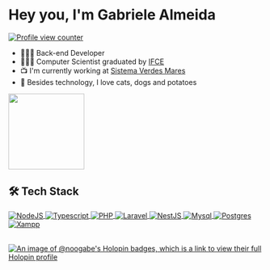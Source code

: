 <h1 align="left">Hey you, I'm Gabriele Almeida </h1>
<a href="https://github.com/noogabe">
    <p align="left"><img src="https://komarev.com/ghpvc/?username=noogabe&style=flat-square&color=blueviolet" alt="Profile view counter"/></p>
</a>

 - 👩🏽‍💻 Back-end Developer
 - 👩🏽‍🎓 Computer Scientist graduated by [IFCE](https://ifce.edu.br/)
 - 📺 I'm currently working at [Sistema Verdes Mares](https://www.geq.com.br/negocios/sistema-verdes-mares/)
 - 💜 Besides technology, I love cats, dogs and potatoes
<div style="display: inline_block">
    <img height="150em" src="https://github-readme-streak-stats.herokuapp.com/?user=noogabe&theme=dracula&hide_border=true">
</div>

<h2 align="left">
    <a>🛠 Tech Stack</a>
</h2>
<div style="display: inline_block">
 <a href="https://github.com/noogabe">
     <div>
         <img align="center" alt="NodeJS" title="NodeJS" src="https://img.shields.io/badge/Node.js-43853D?style=for-the-badge&logo=node.js&logoColor=white"/>
         <img align="center" alt="Typescript" title="TS" src="https://img.shields.io/badge/typescript-%23007ACC.svg?style=for-the-badge&logo=typescript&logoColor=white"/>
        <img align="center" alt="PHP" title="PHP" src="https://img.shields.io/badge/PHP-777BB4?style=for-the-badge&logo=php&logoColor=white"/>
         <img align="center" alt="Laravel" title="Laravel" src="https://img.shields.io/badge/Laravel-f9322c?style=for-the-badge&logo=laravel&logoColor=white"/>
         <img align="center" alt="NestJS" title="NestJS" src="https://img.shields.io/badge/nestjs-%23E0234E.svg?style=for-the-badge&logo=nestjs&logoColor=white"/>
         <img align="center" alt="Mysql" title="Mysql" src="https://img.shields.io/badge/MySQL-00000F?style=for-the-badge&logo=mysql&logoColor=white"/> 
         <img align="center" alt="Postgres" title="Postgres" src="https://img.shields.io/badge/postgres-%23316192.svg?style=for-the-badge&logo=postgresql&logoColor=white"/> 
         <img align="center" alt="Xampp" title="Xampp" src="https://img.shields.io/badge/Xampp-F37623?style=for-the-badge&logo=xampp&logoColor=white"/>
     </div><br>
 </a>
</div>

[![An image of @noogabe's Holopin badges, which is a link to view their full Holopin profile](https://holopin.me/noogabe)](https://holopin.io/@noogabe)





